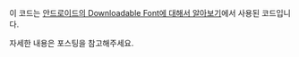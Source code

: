 이 코드는 [안드로이드의 Downloadable Font에 대해서 알아보기](https://codechacha.com/ko/downloadable-font/)에서 사용된 코드입니다.

자세한 내용은 포스팅을 참고해주세요.
